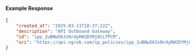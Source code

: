 <!-- Code generated for API Clients. DO NOT EDIT. -->

#### Example Response

```json
{
	"created_at": "2025-03-11T18:37:22Z",
	"description": "API Outbound Gateway",
	"id": "ipp_2uBNw563sNrdyRW3DYMj8CLTPCM",
	"uri": "https://api.ngrok.com/ip_policies/ipp_2uBNw563sNrdyRW3DYMj8CLTPCM"
}
```
